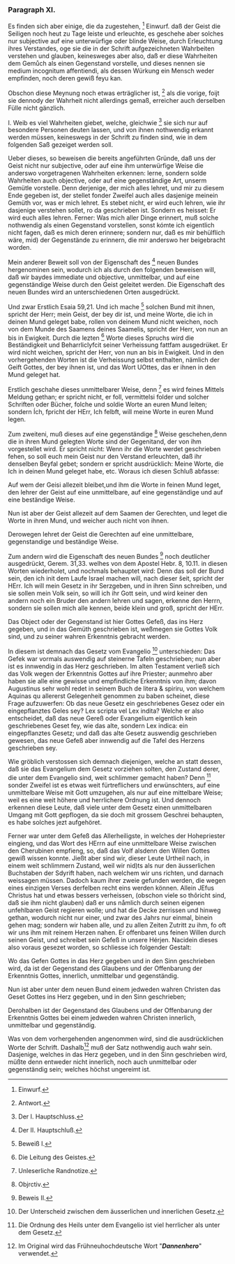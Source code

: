 <!-- Seite 85 -->


### Paragraph XI. ###

Es finden sich aber einige, die da zugestehen, [^k2r27]
Einwurf. daß der Geist die Seiligen noch heut zu Tage leiste
und erleuchte, es geschehe aber solches nur subjective
auf eine unterwürfige oder blinde Weise,
durch Erleuchtung ihres Verstandes, oge sie die
in der Schrift aufgezeichneten Wahrbeiten verstehen
und glauben, keinesweges aber also, daß
er diese Wahrheiten dem Gemůch als einen Gegenstand
vorstelle, und dieses nennen sie medium
incognitum affentiendi, als dessen Würkung ein
Mensch weder empfinden, noch deren gewiß feyu kan.

Obschon diese Meynung noch etwas erträglicher ist, [^k2r28]
als die vorige, foijt sie dennody der Wahrheit nicht allerdings
gemaß, erreicher auch derselben Fülle nicht
gänzlich.

I. Weib es viel Wahrheiten giebet, welche, gleichwie [^k2r29]
sie sich nur auf besondere Personen deuten lassen,
und von ihnen nothwendig erkannt werden müssen, keineswegs
in der Schrift zu finden sind, wie in dem folgenden
Saß gezeiget werden soll.

Ueber dieses, so beweisen die bereits angeführten
Gründe, daß uns der Geist nicht nur subjective, oder
auf eine ihm unterwürfige Weise die anderswo vorgetragenen
Wahrheiten erkennen: lerne, sondern solde
Wahrheiten auch objective, oder auf eine gegenständige
Art, unserm Gemütle vorstelle. Denn derjenige,
der mich alles lehret, und mir zu diesem Ende gegeben
ist, der stellet fonder Zweifel auch alles dasjenige meinein
Gemüth vor, was er mich lehret. Es stebet nicht,
er wird euch lehren, wie ihr dasjenige verstehen
sollet, ro da geschrieben ist. Sondern es heisset:
Er wird euch alles lehren. Ferner: Was mich
aller Dinge erinnert, muß solche nothwendig als einen<!-- Seite 86 -->
Gegenstand vorstellen, sonst kómte ich eigentlich nicht
fagen, daß es mich deren erinnere; sondern nur, daß es
mir behülflich wäre, mid) der Gegenstände zu erinnern,
die mir anderswo her beigebracht worden. 

Mein anderer Beweit soll von der Eigenschaft des [^k2r30]
neuen Bundes hergenominen sein, wodurch ich als
durch den folgenden beweisen will, daß wir baydes
immediate und objective, unmittelbar, und auf
eine gegenständige Weise durch den Geist geleitet
werden. Die Eigenschaft des neuen Bundes wird
an unterschiedenen Orten ausgedrückt.

Und zwar Erstlich Esaia 59,21. Und ich mache [^k2r31] 
solchen Bund mit ihnen, spricht der Herr; mein
Geist, der bey dir ist, und meine Worte, die ich
in deinen Mund geleget babe, rollen von deinem
Mund nicht weichen, noch von dem Munde des
Saamens deines Saamelis, spricht der Herr,
von nun an bis in Ewigkeit. Durch die lezten [^k2r32]
Worte dieses Spruchs wird die Beständigkeit und
Beharrliclyfcit seiner Verheissung fattfam ausgedrüket.
Er wird nicht weichen, spricht der Herr,
von nun an bis in Ewigkeit. Und in den vorhergehenden
Worten ist die Verheissung selbst enthalten,
nämlich der Geift Gottes, der bey ihnen ist, und das
Wort UOttes, das er ihnen in den Mund geleget hat.

Erstlich geschahe dieses unmittelbarer Weise, denn [^k2r33]
es wird feines Mittels Meldung gethan; er spricht
nicht, er foll, vermittelsi folder und solcher Schriften
oder Bücher, folche und soldie Worte an euren Mund
leiten; sondern Ích, fpricht der HErr, Ich felbft,
will meine Worte in euren Mund legen. 

Zum zweiteni, muß dieses auf eine gegenständige [^k2r34]
Weise geschehen,denn die in ihren Mund gelegten Worte
sind der Gegenitand, der von ihm vorgestellet wird.
Er spricht nicht: Wenn ihr die Worte werdet geschrieben
fehen, so soll euch mein Geist nur den Verstand erleuchten,<!-- Seite 87 -->
daß ihr denselben Beyfal gebet; sondern 
er spricht ausdrücklich: Meine Worte, die Ich in 
deinen Mund geleget habe, etc. Woraus ich diesen 
Schluß abfasse: 

Auf wem der Geisi allezeit bleibet,und ihm die Worte
in feinen Mund leget, den lehrer der Geist auf eine 
unmittelbare, auf eine gegenständige und auf eine 
beständige Weise. 

Nun ist aber der Geist allezeit auf dem Saamen der 
Gerechten, und leget die Worte in ihren Mund, und 
weicher auch nicht von ihnen. 

Derowegen lehret der Geist die Gerechten auf eine
unmittelbare, gegenstandige und beständige
Weise.

Zum andern wird die Eigenschaft des neuen Bundes [^k2r35]
noch deutlicher ausgedrückt, Gerem. 31,33. welhes
von dem Apostel Hebr. 8, 10.11. in diesen Worten
wiederholet, und nochmals behauptet wird: Denn
das soll der Bund sein, den ich init dem Laufe Israel
machen will, nach dieser šeit, spricht der HErr.
Ich will mein Gesetz in ihr Serzgeben, und in ihren
Sinn schreiben, und sie sollen mein Volk sein, so
will ich ihr Gott sein, und wird keiner den andern
noch ein Bruder den andern lehren und sagen, erkenne
den Herrn, sondern sie sollen mich alle kennen,
beide klein und groß, spricht der HErr.

Das Object oder der Gegenstand ist hier Gottes
Gefeß, das ins Herz gegeben, und in das Gemüth
geschrieben ist, weßmegen sie Gottes Volk sind, und
zu seiner wahren Erkenntnis gebracht werden.

In diesem ist demnach das Gesetz vom Evangelio [^k2r36]
unterschieden: Das Gefek war vormals auswendig
auf steinerne Tafeln geschrieben; nun aber ist es innwendig
in das Herz geschrieben. Im alten Testament
verließ sich das Volk wegen der Erkenntnis Gottes
auf ihre Priester; aunmehro aber haben sie alle eine<!-- Seite 88 -->
gewisse und empfindliche Erkenntnis von ihm; davon
Augustinus sehr wohl redet in seinem Buch de litera &
spiriru, von welchem Aquinas qu allererst Gelegenheit
genommen zu baben scheinet, diese Frage aufzuwerfen:
Ob das neue Gesetz ein geschriebenes
Gesez oder ein eingepflanztes Geles sey? Lex
scripta vel Lex indita? Welche er also entscheidet,
daß das neue Gereß oder Evangelium eigentlich kein
geschriebenes Geset fey, wie das alte, sondern Lex
indica: ein eingepflanztes Gesetz; und daß das alte
Gesetz auswendig geschrieben gewesen, das neue
Gefeß aber innwendig auf die Tafel des Herzens
geschrieben sey.

Wie gröblich verstossen sich demnach diejenigen,
welche an statt dessen, daß sie das Evangelium dem Gesetz
vorziehen solten, den Zustand derer, die unter dem
Evangelio sind, weit schlimmer gemacht haben? Denn [^k2r37]
sonder Zweifel ist es etwas weit fürtreflichers und erwünschters,
auf eine unmittelbare Weise mit Gott
umzugehen, als nur auf eine mittelbare Weise; weil
es eine weit höhere und herrlichere Ordnung ist. Und
dennoch erkennen diese Leute, daß viele unter dem Gesetz
einen unmittelbaren Umgang mit Gott gepflogen,
da sie doch mit grossem Geschrei behaupten, es 
habe solches jezt aufgehöret.

Ferner war unter dem Gefeß das Allerheiligste, in
welches der Hohepriester eingieng, und das Wort des
HErrn auf eine unmittelbare Weise zwischen den
Cherubinen empfieng, so, daß das Volf alsdenn den
Willen Gottes gewiß wissen konnte. Jießt aber sind
wir, dieser Leute Urtheil nach, in einem weit schlimmern
Zustand, weil wir nid)ts als nur den äusserlichen
Buchstaben der Sdyrift haben, nach welchem wir uns
richten, und darnach weissagen müssen. Dadoch kaum
ihrer zweie gefunden werden, die wegen eines einzigen
Verses derfelben recht eins werden können. Allein<!-- Seite 89 -->
JEfus Christus hat und etwas bessers verheissen, (obschon
viele so thôricht sind, daß sie ihm nicht glauben)
daß er uns nåmlich durch seinen eigenen unfehlbaren
Geist regieren wolle; und hat die Decke zerrissen und
hinweg gethan, wodurch nicht nur einer, und zwar des
Jahrs nur einmal, binein gehen mag; sondern wir haben
alle, und zu allen Zeiten Zutritt zu ihm, fo oft wir
uns ihm mit reinem Herzen nahen. Er offenbaret uns
feinen Willen durch seinen Geist, und schreibet sein
Gefeß in unsere Hérjen. Nacidein dieses also voraus
gesezet worden, so schliesse ich folgender Gestalt:

Wo das Gefen Gottes in das Herz gegeben und in
den Sinn geschrieben wird, da ist der Gegenstand des
Glaubens und der Offenbarung der Erkenntnis Gottes,
innerlich, unmittelbar und gegenständig.

Nun ist aber unter dem neuen Bund einem jedweden
wahren Christen das Geset Gottes ins Herz gegeben,
und in den Sinn geschrieben;

Derohalben ist der Gegenstand des Glaubens und
der Offenbarung der Erkenntnis Gottes bei einem
jedweden wahren Christen innerlich, unmittelbar
und gegenständig.

Was von dem vorhergehenden angenommen wird,
sind die ausdrücklichen Worte der Schrift. Dashalb[^k2f12] 
muß der Satz nothwendig auch wahr sein. Dasjenige,
welches in das Herz gegeben, und in den Sinn
geschrieben wird, müßte denn entweder nicht innerlich,
noch auch unmittelbar oder gegenständig sein; welches
höchst ungereimt ist.


[^k2f12]: Im Original wird das Frühneuhochdeutsche Wort "***Dannenhero***" verwendet.

[^k2r27]: Einwurf.
[^k2r28]: Antwort.
[^k2r29]: Der I. Hauptschluss.
[^k2r30]: Der II. Hauptschluß.
[^k2r31]: Beweiß I.
[^k2r32]: Die Leitung des Geistes.
[^k2r33]: Unleserliche Randnotize.
[^k2r34]: Objrctiv.
[^k2r35]: Beweis II.
[^k2r36]: Der Unterscheid zwischen dem äusserlichen und innerlichen Gesetz.
[^k2r37]: Die Ordnung des Heils unter dem Evangelio ist viel herrlicher als unter dem Gesetz.
